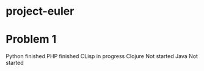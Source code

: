 project-euler
=============

Problem 1
============

Python  finished
PHP     finished
CLisp   in progress
Clojure Not started
Java    Not started
